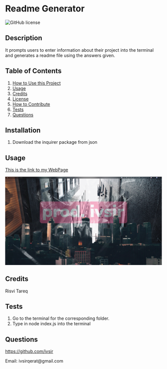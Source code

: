 # Readme Generator

![GitHub license](https://img.shields.io/badge/license-MIT-blue.svg)

## Description
It prompts users to enter information about their project into the terminal and generates a readme file using the answers given.

## Table of Contents
<nav>
    <ol>
        <li><a href="#Installation">How to Use this Project</a></li>
        <li><a href="#Usage">Usage</a></li>
        <li><a href="#Credits">Credits</a></li>
        <li><a href="#License">License</a></li>
        <li><a href="#How to Contribute">How to Contribute</a></li>
        <li><a href="#Tests">Tests</a></li>
        <li><a href="#Questions">Questions</a></li>
    </ol>
</nav>

## Installation
<ol><li>Download the inquirer package from json</li></ol>

## Usage
<a href="">This is the link to my WebPage</a>

<img src="./assets/images/screenshot.png">

## Credits
Risvi Tareq

## Tests
<ol>
    <li>Go to the terminal for the corresponding folder.</li>
    <li>Type in node index.js into the terminal</li>
</ol>

## Questions
<a href="https://github.com/ivsir">https://github.com/ivsir</a>
<p>Email: ivsirqerat@gmail.com</p>

